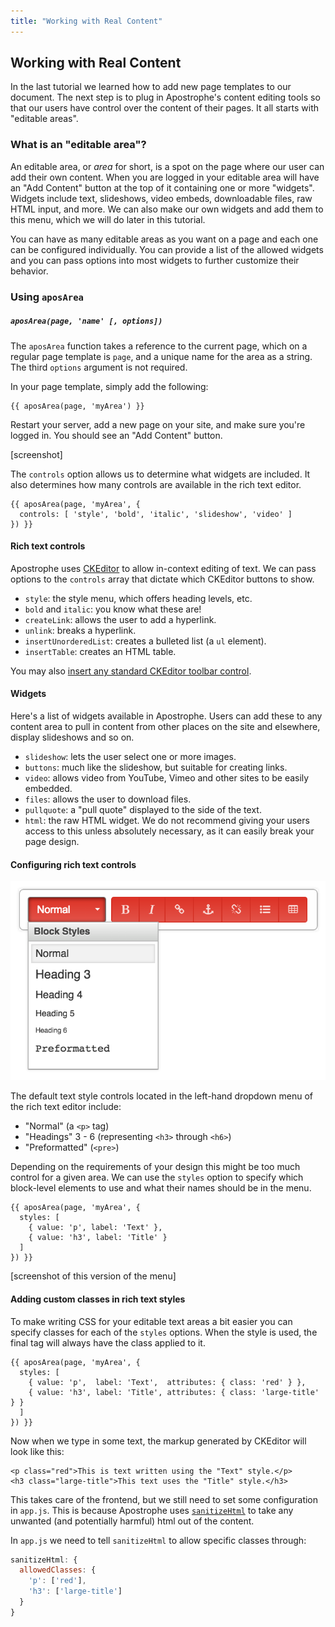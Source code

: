 ```yaml
---
title: "Working with Real Content"
---
```



<!-- Working With Real Content
- Working with aposArea
- Working with aposSingleton
- Creating Custom Widgets (schema widgets)
 -->


## Working with Real Content

In the last tutorial we learned how to add new page templates to our document. The next step is to plug in Apostrophe's content editing tools so that our users have control over the content of their pages. It all starts with "editable areas".

### What is an "editable area"?

An editable area, or _area_ for short, is a spot on the page where our user can add their own content. When you are logged in your editable area will have an "Add Content" button at the top of it containing one or more "widgets". Widgets include text, slideshows, video embeds, downloadable files, raw HTML input, and more. We can also make our own widgets and add them to this menu, which we will do later in this tutorial.

You can have as many editable areas as you want on a page and each one can be configured individually. You can provide a list of the allowed widgets and you can pass options into most widgets to further customize their behavior.

### Using `aposArea`

##### `aposArea(page, 'name' [, options])`

The `aposArea` function takes a reference to the current page, which on a regular page template is `page`, and a unique name for the area as a string. The third `options` argument is not required.

In your page template, simply add the following:

```markup
{{ aposArea(page, 'myArea') }}
```

Restart your server, add a new page on your site, and make sure you're logged in. You should see an "Add Content" button.

[screenshot]

The `controls` option allows us to determine what widgets are included. It also determines how many controls are available in the rich text editor.

```markup
{{ aposArea(page, 'myArea', {
  controls: [ 'style', 'bold', 'italic', 'slideshow', 'video' ]
}) }}
```

#### Rich text controls

Apostrophe uses [CKEditor](http://ckeditor.com/) to allow in-context editing of text. We can pass options to the `controls` array that dictate which CKEditor buttons to show.

* `style`: the style menu, which offers heading levels, etc.
* `bold` and `italic`: you know what these are!
* `createLink`: allows the user to add a hyperlink.
* `unlink`: breaks a hyperlink.
* `insertUnorderedList`: creates a bulleted list (a `ul` element).
* `insertTable`: creates an HTML table.

You may also [insert any standard CKEditor toolbar control](http://ckeditor.com/forums/CKEditor/Complete-list-of-toolbar-items).

#### Widgets

Here's a list of widgets available in Apostrophe. Users can add these to any content area to pull in content from other places on the site and elsewhere, display slideshows and so on.

* `slideshow`: lets the user select one or more images.
* `buttons`: much like the slideshow, but suitable for creating links.
* `video`: allows video from YouTube, Vimeo and other sites to be easily embedded.
* `files`: allows the user to download files.
* `pullquote`: a "pull quote" displayed to the side of the text.
* `html`: the raw HTML widget. We do not recommend giving your users access to this unless absolutely necessary, as it can easily break your page design.

#### Configuring rich text controls

![Contact page](../../images/styles-menu-open.png)

The default text style controls located in the left-hand dropdown menu of the rich text editor include:

- "Normal" (a `<p>` tag)
- "Headings" 3 - 6 (representing `<h3>` through `<h6>`)
- "Preformatted" (`<pre>`)

Depending on the requirements of your design this might be too much control for a given area. We can use the `styles` option to specify which block-level elements to use and what their names should be in the menu.

```markup
{{ aposArea(page, 'myArea', {
  styles: [
    { value: 'p', label: 'Text' },
    { value: 'h3', label: 'Title' }
  ]
}) }}
```

[screenshot of this version of the menu]

#### Adding custom classes in rich text styles

To make writing CSS for your editable text areas a bit easier you can specify classes for each of the `styles` options. When the style is used, the final tag will always have the class applied to it.

```markup
{{ aposArea(page, 'myArea', {
  styles: [
    { value: 'p',  label: 'Text',  attributes: { class: 'red' } },
    { value: 'h3', label: 'Title', attributes: { class: 'large-title' } }
  ]
}) }}
```

Now when we type in some text, the markup generated by CKEditor will look like this:

```markup
<p class="red">This is text written using the "Text" style.</p>
<h3 class="large-title">This text uses the "Title" style.</h3>
```

This takes care of the frontend, but we still need to set some configuration in `app.js`. This is because Apostrophe uses [`sanitizeHtml`](https://github.com/punkave/sanitize-html) to take any unwanted (and potentially harmful) html out of the content.

In `app.js` we need to tell `sanitizeHtml` to allow specific classes through:

```javascript
sanitizeHtml: {
  allowedClasses: {
    'p': ['red'],
    'h3': ['large-title']
  }
}
```